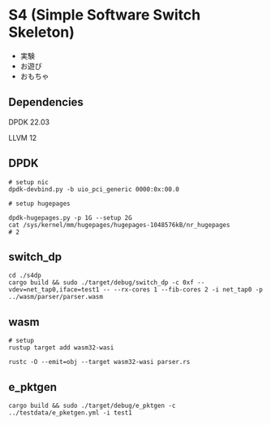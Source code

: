 # S4 (Simple Software Switch Skeleton)
- 実験
- お遊び
- おもちゃ

## Dependencies
DPDK 22.03

LLVM 12

## DPDK
```
# setup nic
dpdk-devbind.py -b uio_pci_generic 0000:0x:00.0

# setup hugepages

dpdk-hugepages.py -p 1G --setup 2G
cat /sys/kernel/mm/hugepages/hugepages-1048576kB/nr_hugepages
# 2

```

## switch\_dp
```
cd ./s4dp
cargo build && sudo ./target/debug/switch_dp -c 0xf --vdev=net_tap0,iface=test1 -- --rx-cores 1 --fib-cores 2 -i net_tap0 -p ../wasm/parser/parser.wasm
```

## wasm
```
# setup
rustup target add wasm32-wasi

rustc -O --emit=obj --target wasm32-wasi parser.rs
```

## e\_pktgen
```
cargo build && sudo ./target/debug/e_pktgen -c ../testdata/e_pketgen.yml -i test1
```
